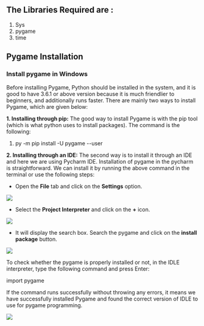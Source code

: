 ## The Libraries Required are :

 1. Sys
 2. pygame
 3. time
##  Pygame Installation
### Install pygame in Windows

Before installing Pygame, Python should be installed in the system, and it is good to have 3.6.1 or above version because it is much friendlier to beginners, and additionally runs faster. There are mainly two ways to install Pygame, which are given below:

**1. Installing through pip:**  The good way to install Pygame is with the pip tool (which is what python uses to install packages). The command is the following:

1.  py -m pip install -U pygame --user

**2. Installing through an IDE:**  The second way is to install it through an IDE and here we are using Pycharm IDE. Installation of pygame in the pycharm is straightforward. We can install it by running the above command in the terminal or use the following steps:

-   Open the  **File**  tab and click on the  **Settings**  option.

<img src="https://static.javatpoint.com/tutorial/pygame/images/pygame-installation.png">

-  Select the  **Project Interpreter**  and click on the  **+**  icon.

<img src="https://static.javatpoint.com/tutorial/pygame/images/pygame-installation2.png">

- It will display the search box. Search the pygame and click on the  **install package**  button.
<img src="https://static.javatpoint.com/tutorial/pygame/images/pygame-installation3.png">

To check whether the pygame is properly installed or not, in the IDLE interpreter, type the following command and press Enter:

 import pygame

If the command runs successfully without throwing any errors, it means we have successfully installed Pygame and found the correct version of IDLE to use for pygame programming.

<img src="https://static.javatpoint.com/tutorial/pygame/images/pygame-installation4.png">
